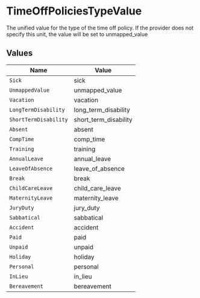 # TimeOffPoliciesTypeValue

The unified value for the type of the time off policy. If the provider does not specify this unit, the value will be set to unmapped_value


## Values

| Name                  | Value                 |
| --------------------- | --------------------- |
| `Sick`                | sick                  |
| `UnmappedValue`       | unmapped_value        |
| `Vacation`            | vacation              |
| `LongTermDisability`  | long_term_disability  |
| `ShortTermDisability` | short_term_disability |
| `Absent`              | absent                |
| `CompTime`            | comp_time             |
| `Training`            | training              |
| `AnnualLeave`         | annual_leave          |
| `LeaveOfAbsence`      | leave_of_absence      |
| `Break`               | break                 |
| `ChildCareLeave`      | child_care_leave      |
| `MaternityLeave`      | maternity_leave       |
| `JuryDuty`            | jury_duty             |
| `Sabbatical`          | sabbatical            |
| `Accident`            | accident              |
| `Paid`                | paid                  |
| `Unpaid`              | unpaid                |
| `Holiday`             | holiday               |
| `Personal`            | personal              |
| `InLieu`              | in_lieu               |
| `Bereavement`         | bereavement           |